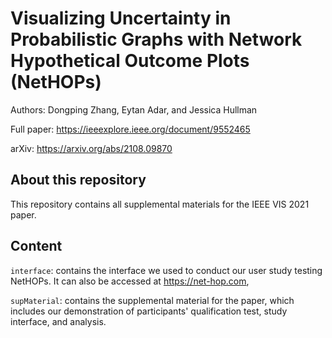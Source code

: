 # Visualizing Uncertainty in Probabilistic Graphs with Network Hypothetical Outcome Plots (NetHOPs)
Authors: Dongping Zhang, Eytan Adar, and Jessica Hullman

Full paper: <https://ieeexplore.ieee.org/document/9552465>

arXiv: <https://arxiv.org/abs/2108.09870>

## About this repository
This repository contains all supplemental materials for the IEEE VIS 2021 paper.

## Content
<code>interface</code>: contains the interface we used to conduct our user study testing NetHOPs. It can also be accessed at <https://net-hop.com>,

<code>supMaterial</code>: contains the supplemental material for the paper, which includes our demonstration of participants' qualification test, study interface, and analysis. 
